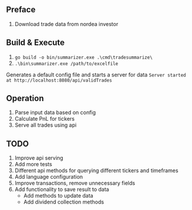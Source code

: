## Preface

1. Download trade data from nordea investor

## Build & Execute

1. `go build -o bin/summarizer.exe .\cmd\tradesummarize\`
1. `.\bin\summarizer.exe /path/to/excelfile`

Generates a default config file and starts a server for data `Server started at http://localhost:8080/api/validTrades`

## Operation

1. Parse input data based on config
2. Calculate PnL for tickers
3. Serve all trades using api

## TODO

1. Improve api serving
1. Add more tests
1. Different api methods for querying different tickers and timeframes
1. Add language configuration
1. Improve transactions, remove unnecessary fields
1. Add functionality to save result to data
   - Add methods to update data
   - Add dividend collection methods
